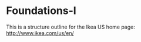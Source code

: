 Foundations-I
=============

This is a structure outline for the Ikea US home page: http://www.ikea.com/us/en/

